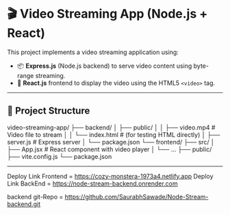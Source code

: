# 🎬 Video Streaming App (Node.js + React)

This project implements a video streaming application using:

- 📦 **Express.js** (Node.js backend) to serve video content using byte-range streaming.
- 🎨 **React.js** frontend to display the video using the HTML5 `<video>` tag.

---

## 🧠 Project Structure

video-streaming-app/
├── backend/
│   ├── public/
│   │   ├── video.mp4        # Video file to stream
│   │   └── index.html       # (for testing HTML directly)
│   ├── server.js            # Express server
│   └── package.json
└── frontend/
├── src/
│   ├── App.jsx          # React component with video player
│   └── …
├── public/
├── vite.config.js
└── package.json

---
Deploy Link Frontend = https://cozy-monstera-1973a4.netlify.app
Deploy Link BackEnd = https://node-stream-backend.onrender.com

backend git-Repo = https://github.com/SaurabhSawade/Node-Stream-backend.git